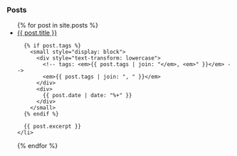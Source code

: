 ### Posts
<ul>
  {% for post in site.posts %}
    <li>
      <a href="{{ post.url }}">{{ post.title }}</a>
      
      {% if post.tags %}
        <small style="display: block">
          <div style="text-transform: lowercase">
            <!-- tags: <em>{{ post.tags | join: "</em>, <em>" }}</em> -->
            <em>{{ post.tags | join: ", " }}</em>
          </div>
          <div>
            {{ post.date | date: "%+" }}
          </div>
        </small>
      {% endif %}
            
      {{ post.excerpt }}
    </li>
  {% endfor %}
</ul>
